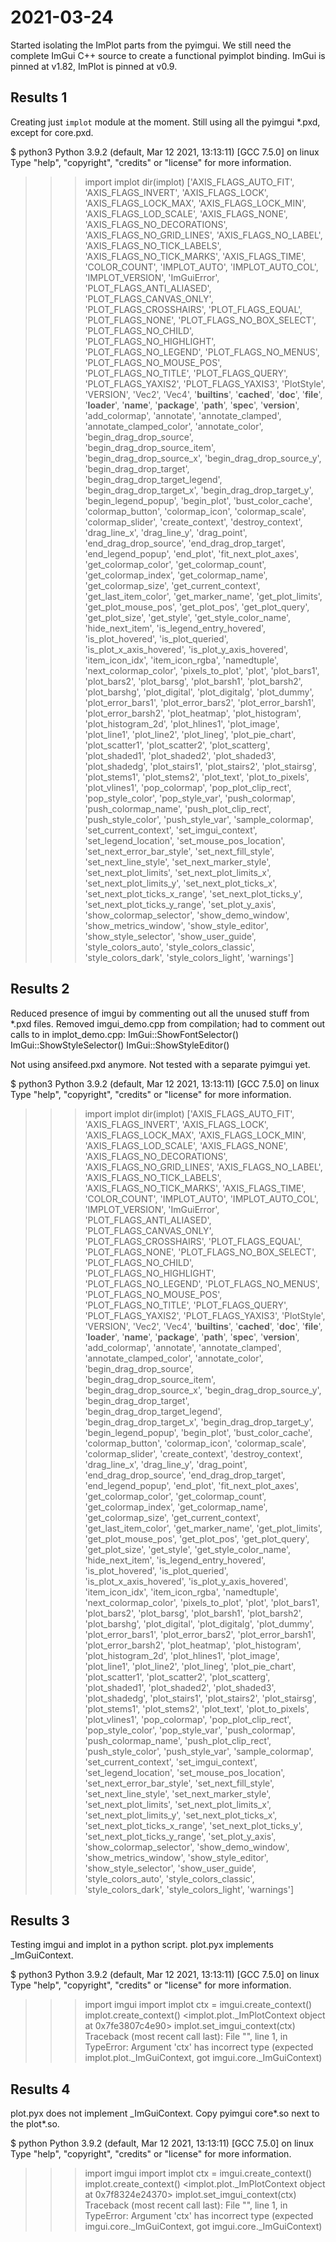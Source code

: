 # 2021-03-24

Started isolating the ImPlot parts from the pyimgui.
We still need the complete ImGui C++ source to create a functional pyimplot binding.
ImGui is pinned at v1.82, ImPlot is pinned at v0.9.

## Results 1

Creating just `implot` module at the moment.
Still using all the pyimgui *.pxd, except for core.pxd.

$ python3
Python 3.9.2 (default, Mar 12 2021, 13:13:11)
[GCC 7.5.0] on linux
Type "help", "copyright", "credits" or "license" for more information.
>>> import implot
>>> dir(implot)
['AXIS_FLAGS_AUTO_FIT', 'AXIS_FLAGS_INVERT', 'AXIS_FLAGS_LOCK', 'AXIS_FLAGS_LOCK_MAX', 'AXIS_FLAGS_LOCK_MIN', 'AXIS_FLAGS_LOD_SCALE', 'AXIS_FLAGS_NONE', 'AXIS_FLAGS_NO_DECORATIONS', 'AXIS_FLAGS_NO_GRID_LINES', 'AXIS_FLAGS_NO_LABEL', 'AXIS_FLAGS_NO_TICK_LABELS', 'AXIS_FLAGS_NO_TICK_MARKS', 'AXIS_FLAGS_TIME', 'COLOR_COUNT', 'IMPLOT_AUTO', 'IMPLOT_AUTO_COL', 'IMPLOT_VERSION', 'ImGuiError', 'PLOT_FLAGS_ANTI_ALIASED', 'PLOT_FLAGS_CANVAS_ONLY', 'PLOT_FLAGS_CROSSHAIRS', 'PLOT_FLAGS_EQUAL', 'PLOT_FLAGS_NONE', 'PLOT_FLAGS_NO_BOX_SELECT', 'PLOT_FLAGS_NO_CHILD', 'PLOT_FLAGS_NO_HIGHLIGHT', 'PLOT_FLAGS_NO_LEGEND', 'PLOT_FLAGS_NO_MENUS', 'PLOT_FLAGS_NO_MOUSE_POS', 'PLOT_FLAGS_NO_TITLE', 'PLOT_FLAGS_QUERY', 'PLOT_FLAGS_YAXIS2', 'PLOT_FLAGS_YAXIS3', 'PlotStyle', 'VERSION', 'Vec2', 'Vec4', '__builtins__', '__cached__', '__doc__', '__file__', '__loader__', '__name__', '__package__', '__path__', '__spec__', '__version__', 'add_colormap', 'annotate', 'annotate_clamped', 'annotate_clamped_color', 'annotate_color', 'begin_drag_drop_source', 'begin_drag_drop_source_item', 'begin_drag_drop_source_x', 'begin_drag_drop_source_y', 'begin_drag_drop_target', 'begin_drag_drop_target_legend', 'begin_drag_drop_target_x', 'begin_drag_drop_target_y', 'begin_legend_popup', 'begin_plot', 'bust_color_cache', 'colormap_button', 'colormap_icon', 'colormap_scale', 'colormap_slider', 'create_context', 'destroy_context', 'drag_line_x', 'drag_line_y', 'drag_point', 'end_drag_drop_source', 'end_drag_drop_target', 'end_legend_popup', 'end_plot', 'fit_next_plot_axes', 'get_colormap_color', 'get_colormap_count', 'get_colormap_index', 'get_colormap_name', 'get_colormap_size', 'get_current_context', 'get_last_item_color', 'get_marker_name', 'get_plot_limits', 'get_plot_mouse_pos', 'get_plot_pos', 'get_plot_query', 'get_plot_size', 'get_style', 'get_style_color_name', 'hide_next_item', 'is_legend_entry_hovered', 'is_plot_hovered', 'is_plot_queried', 'is_plot_x_axis_hovered', 'is_plot_y_axis_hovered', 'item_icon_idx', 'item_icon_rgba', 'namedtuple', 'next_colormap_color', 'pixels_to_plot', 'plot', 'plot_bars1', 'plot_bars2', 'plot_barsg', 'plot_barsh1', 'plot_barsh2', 'plot_barshg', 'plot_digital', 'plot_digitalg', 'plot_dummy', 'plot_error_bars1', 'plot_error_bars2', 'plot_error_barsh1', 'plot_error_barsh2', 'plot_heatmap', 'plot_histogram', 'plot_histogram_2d', 'plot_hlines1', 'plot_image', 'plot_line1', 'plot_line2', 'plot_lineg', 'plot_pie_chart', 'plot_scatter1', 'plot_scatter2', 'plot_scatterg', 'plot_shaded1', 'plot_shaded2', 'plot_shaded3', 'plot_shadedg', 'plot_stairs1', 'plot_stairs2', 'plot_stairsg', 'plot_stems1', 'plot_stems2', 'plot_text', 'plot_to_pixels', 'plot_vlines1', 'pop_colormap', 'pop_plot_clip_rect', 'pop_style_color', 'pop_style_var', 'push_colormap', 'push_colormap_name', 'push_plot_clip_rect', 'push_style_color', 'push_style_var', 'sample_colormap', 'set_current_context', 'set_imgui_context', 'set_legend_location', 'set_mouse_pos_location', 'set_next_error_bar_style', 'set_next_fill_style', 'set_next_line_style', 'set_next_marker_style', 'set_next_plot_limits', 'set_next_plot_limits_x', 'set_next_plot_limits_y', 'set_next_plot_ticks_x', 'set_next_plot_ticks_x_range', 'set_next_plot_ticks_y', 'set_next_plot_ticks_y_range', 'set_plot_y_axis', 'show_colormap_selector', 'show_demo_window', 'show_metrics_window', 'show_style_editor', 'show_style_selector', 'show_user_guide', 'style_colors_auto', 'style_colors_classic', 'style_colors_dark', 'style_colors_light', 'warnings']
>>>

## Results 2

Reduced presence of imgui by commenting out all the unused stuff from *.pxd files.
Removed imgui_demo.cpp from compilation; had to comment out calls to in implot_demo.cpp:
ImGui::ShowFontSelector()
ImGui::ShowStyleSelector()
ImGui::ShowStyleEditor()

Not using ansifeed.pxd anymore.
Not tested with a separate pyimgui yet.

$ python3
Python 3.9.2 (default, Mar 12 2021, 13:13:11)
[GCC 7.5.0] on linux
Type "help", "copyright", "credits" or "license" for more information.
>>> import implot
>>> dir(implot)
['AXIS_FLAGS_AUTO_FIT', 'AXIS_FLAGS_INVERT', 'AXIS_FLAGS_LOCK', 'AXIS_FLAGS_LOCK_MAX', 'AXIS_FLAGS_LOCK_MIN', 'AXIS_FLAGS_LOD_SCALE', 'AXIS_FLAGS_NONE', 'AXIS_FLAGS_NO_DECORATIONS', 'AXIS_FLAGS_NO_GRID_LINES', 'AXIS_FLAGS_NO_LABEL', 'AXIS_FLAGS_NO_TICK_LABELS', 'AXIS_FLAGS_NO_TICK_MARKS', 'AXIS_FLAGS_TIME', 'COLOR_COUNT', 'IMPLOT_AUTO', 'IMPLOT_AUTO_COL', 'IMPLOT_VERSION', 'ImGuiError', 'PLOT_FLAGS_ANTI_ALIASED', 'PLOT_FLAGS_CANVAS_ONLY', 'PLOT_FLAGS_CROSSHAIRS', 'PLOT_FLAGS_EQUAL', 'PLOT_FLAGS_NONE', 'PLOT_FLAGS_NO_BOX_SELECT', 'PLOT_FLAGS_NO_CHILD', 'PLOT_FLAGS_NO_HIGHLIGHT', 'PLOT_FLAGS_NO_LEGEND', 'PLOT_FLAGS_NO_MENUS', 'PLOT_FLAGS_NO_MOUSE_POS', 'PLOT_FLAGS_NO_TITLE', 'PLOT_FLAGS_QUERY', 'PLOT_FLAGS_YAXIS2', 'PLOT_FLAGS_YAXIS3', 'PlotStyle', 'VERSION', 'Vec2', 'Vec4', '__builtins__', '__cached__', '__doc__', '__file__', '__loader__', '__name__', '__package__', '__path__', '__spec__', '__version__', 'add_colormap', 'annotate', 'annotate_clamped', 'annotate_clamped_color', 'annotate_color', 'begin_drag_drop_source', 'begin_drag_drop_source_item', 'begin_drag_drop_source_x', 'begin_drag_drop_source_y', 'begin_drag_drop_target', 'begin_drag_drop_target_legend', 'begin_drag_drop_target_x', 'begin_drag_drop_target_y', 'begin_legend_popup', 'begin_plot', 'bust_color_cache', 'colormap_button', 'colormap_icon', 'colormap_scale', 'colormap_slider', 'create_context', 'destroy_context', 'drag_line_x', 'drag_line_y', 'drag_point', 'end_drag_drop_source', 'end_drag_drop_target', 'end_legend_popup', 'end_plot', 'fit_next_plot_axes', 'get_colormap_color', 'get_colormap_count', 'get_colormap_index', 'get_colormap_name', 'get_colormap_size', 'get_current_context', 'get_last_item_color', 'get_marker_name', 'get_plot_limits', 'get_plot_mouse_pos', 'get_plot_pos', 'get_plot_query', 'get_plot_size', 'get_style', 'get_style_color_name', 'hide_next_item', 'is_legend_entry_hovered', 'is_plot_hovered', 'is_plot_queried', 'is_plot_x_axis_hovered', 'is_plot_y_axis_hovered', 'item_icon_idx', 'item_icon_rgba', 'namedtuple', 'next_colormap_color', 'pixels_to_plot', 'plot', 'plot_bars1', 'plot_bars2', 'plot_barsg', 'plot_barsh1', 'plot_barsh2', 'plot_barshg', 'plot_digital', 'plot_digitalg', 'plot_dummy', 'plot_error_bars1', 'plot_error_bars2', 'plot_error_barsh1', 'plot_error_barsh2', 'plot_heatmap', 'plot_histogram', 'plot_histogram_2d', 'plot_hlines1', 'plot_image', 'plot_line1', 'plot_line2', 'plot_lineg', 'plot_pie_chart', 'plot_scatter1', 'plot_scatter2', 'plot_scatterg', 'plot_shaded1', 'plot_shaded2', 'plot_shaded3', 'plot_shadedg', 'plot_stairs1', 'plot_stairs2', 'plot_stairsg', 'plot_stems1', 'plot_stems2', 'plot_text', 'plot_to_pixels', 'plot_vlines1', 'pop_colormap', 'pop_plot_clip_rect', 'pop_style_color', 'pop_style_var', 'push_colormap', 'push_colormap_name', 'push_plot_clip_rect', 'push_style_color', 'push_style_var', 'sample_colormap', 'set_current_context', 'set_imgui_context', 'set_legend_location', 'set_mouse_pos_location', 'set_next_error_bar_style', 'set_next_fill_style', 'set_next_line_style', 'set_next_marker_style', 'set_next_plot_limits', 'set_next_plot_limits_x', 'set_next_plot_limits_y', 'set_next_plot_ticks_x', 'set_next_plot_ticks_x_range', 'set_next_plot_ticks_y', 'set_next_plot_ticks_y_range', 'set_plot_y_axis', 'show_colormap_selector', 'show_demo_window', 'show_metrics_window', 'show_style_editor', 'show_style_selector', 'show_user_guide', 'style_colors_auto', 'style_colors_classic', 'style_colors_dark', 'style_colors_light', 'warnings']

## Results 3

Testing imgui and implot in a python script.
plot.pyx implements _ImGuiContext.

$ python3
Python 3.9.2 (default, Mar 12 2021, 13:13:11)
[GCC 7.5.0] on linux
Type "help", "copyright", "credits" or "license" for more information.
>>> import imgui
>>> import implot
>>> ctx = imgui.create_context()
>>> implot.create_context()
<implot.plot._ImPlotContext object at 0x7fe3807c4e90>
>>> implot.set_imgui_context(ctx)
Traceback (most recent call last):
  File "<stdin>", line 1, in <module>
TypeError: Argument 'ctx' has incorrect type (expected implot.plot._ImGuiContext, got imgui.core._ImGuiContext)

## Results 4

plot.pyx does not implement _ImGuiContext. Copy pyimgui core*.so next to the plot*.so.

$ python
Python 3.9.2 (default, Mar 12 2021, 13:13:11)
[GCC 7.5.0] on linux
Type "help", "copyright", "credits" or "license" for more information.
>>> import imgui
>>> import implot
>>> ctx = imgui.create_context()
>>> implot.create_context()
<implot.plot._ImPlotContext object at 0x7f8324e24370>
>>> implot.set_imgui_context(ctx)
Traceback (most recent call last):
  File "<stdin>", line 1, in <module>
TypeError: Argument 'ctx' has incorrect type (expected imgui.core._ImGuiContext, got imgui.core._ImGuiContext)
>>>

